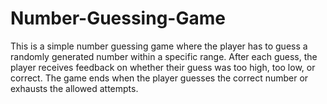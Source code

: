 # Number-Guessing-Game
This is a simple number guessing game where the player has to guess a randomly generated number within a specific range. After each guess, the player receives feedback on whether their guess was too high, too low, or correct. The game ends when the player guesses the correct number or exhausts the allowed attempts.
